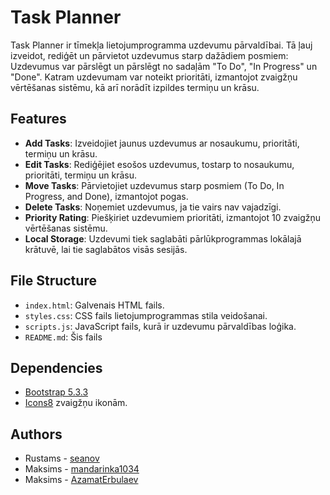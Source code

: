 # Task Planner

Task Planner ir tīmekļa lietojumprogramma uzdevumu pārvaldībai. Tā ļauj izveidot, rediģēt un pārvietot uzdevumus starp dažādiem posmiem: Uzdevumus var pārslēgt un pārslēgt no sadaļām "To Do", "In Progress" un "Done". Katram uzdevumam var noteikt prioritāti, izmantojot zvaigžņu vērtēšanas sistēmu, kā arī norādīt izpildes termiņu un krāsu.

## Features

- **Add Tasks**: Izveidojiet jaunus uzdevumus ar nosaukumu, prioritāti, termiņu un krāsu.
- **Edit Tasks**: Rediģējiet esošos uzdevumus, tostarp to nosaukumu, prioritāti, termiņu un krāsu.
- **Move Tasks**: Pārvietojiet uzdevumus starp posmiem (To Do, In Progress, and Done), izmantojot pogas.
- **Delete Tasks**: Noņemiet uzdevumus, ja tie vairs nav vajadzīgi.
- **Priority Rating**: Piešķiriet uzdevumiem prioritāti, izmantojot 10 zvaigžņu vērtēšanas sistēmu.
- **Local Storage**: Uzdevumi tiek saglabāti pārlūkprogrammas lokālajā krātuvē, lai tie saglabātos visās sesijās.

## File Structure

- `index.html`: Galvenais HTML fails.
- `styles.css`: CSS fails lietojumprogrammas stila veidošanai.
- `scripts.js`: JavaScript fails, kurā ir uzdevumu pārvaldības loģika.
- `README.md`: Šis fails

## Dependencies

- [Bootstrap 5.3.3](https://getbootstrap.com/)
- [Icons8](https://icons8.com/) zvaigžņu ikonām.

## Authors

- Rustams - [seanov](https://github.com/sean0v)
- Maksims - [mandarinka1034](https://github.com/mandarinka1034)
- Maksims - [AzamatErbulaev](https://github.com/AzamatErbulaev)
